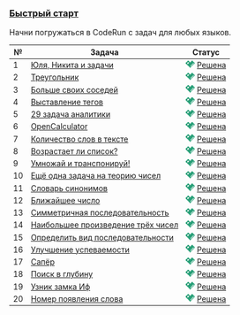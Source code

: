 ### [Быстрый старт](https://coderun.yandex.ru/selections/quickstart)
Начни погружаться в CodeRun с задач для любых языков.

| №  | Задача                                                                                                                       | Статус                                                                                                     |
|----|------------------------------------------------------------------------------------------------------------------------------|------------------------------------------------------------------------------------------------------------|
| 1  | [Юля, Никита и задачи](https://coderun.yandex.ru/selections/quickstart/problems/season-tasks)                                | <img src="../assets/ic_success.svg" width="16"/> [Решена](../quickstart/season-tasks.kt)                   |
| 2  | [Треугольник](https://coderun.yandex.ru/selections/quickstart/problems/triangle)                                             | <img src="../assets/ic_success.svg" width="16"/> [Решена](../quickstart/triangle.kt)                       |
| 3  | [Больше своих соседей](https://coderun.yandex.ru/selections/quickstart/problems/more-your-neighbors)                         | <img src="../assets/ic_success.svg" width="16"/> [Решена](../quickstart/more-your-neighbors.kt)            |
| 4  | [Выставление тегов](https://coderun.yandex.ru/selections/quickstart/problems/calculate-tags)                                 | <img src="../assets/ic_success.svg" width="16"/> [Решена](../quickstart/calculate-tags.kt)                 |
| 5  | [29 задача аналитики](https://coderun.yandex.ru/selections/quickstart/problems/quadratic-equation)                           | <img src="../assets/ic_success.svg" width="16"/> [Решена](../quickstart/quadratic-equation.kt)             |
| 6  | [OpenCalculator](https://coderun.yandex.ru/selections/quickstart/problems/open-calculator)                                   | <img src="../assets/ic_success.svg" width="16"/> [Решена](../quickstart/open-calculator.kt)                |
| 7  | [Количество слов в тексте](https://coderun.yandex.ru/selections/quickstart/problems/number-words-text)                       | <img src="../assets/ic_success.svg" width="16"/> [Решена](../quickstart/number-words-text.kt)              |
| 8  | [Возрастает ли список?](https://coderun.yandex.ru/selections/quickstart/problems/list-growing)                               | <img src="../assets/ic_success.svg" width="16"/> [Решена](../quickstart/list-growing.kt)                   |
| 9  | [Умножай и транспонируй!](https://coderun.yandex.ru/selections/quickstart/problems/matrix-operations)                        | <img src="../assets/ic_success.svg" width="16"/> [Решена](../quickstart/matrix-operations.kt)              |
| 10 | [Ещё одна задача на теорию чисел](https://coderun.yandex.ru/selections/quickstart/problems/gcd-and-lcm)                      | <img src="../assets/ic_success.svg" width="16"/> [Решена](../quickstart/gcd-and-lcm.kt)                    |
| 11 | [Словарь синонимов](https://coderun.yandex.ru/selections/quickstart/problems/dictionary-synonyms)                            | <img src="../assets/ic_success.svg" width="16"/> [Решена](../quickstart/dictionary-synonyms.kt)            |
| 12 | [Ближайшее число](https://coderun.yandex.ru/selections/quickstart/problems/nearest-number)                                   | <img src="../assets/ic_success.svg" width="16"/> [Решена](../quickstart/nearest-number.kt)                 |
| 13 | [Симметричная последовательность](https://coderun.yandex.ru/selections/quickstart/problems/symmetric-sequence)               | <img src="../assets/ic_success.svg" width="16"/> [Решена](../quickstart/symmetric-sequence.kt)             |
| 14 | [Наибольшее произведение трёх чисел](https://coderun.yandex.ru/selections/quickstart/problems/largest-product-three-numbers) | <img src="../assets/ic_success.svg" width="16"/> [Решена](../quickstart/largest-product-three-numbers.kt)  |
| 15 | [Определить вид последовательности](https://coderun.yandex.ru/selections/quickstart/problems/determine-type-sequence)        | <img src="../assets/ic_success.svg" width="16"/> [Решена](../quickstart/determine-type-sequence.kt)        |
| 16 | [Улучшение успеваемости](https://coderun.yandex.ru/selections/quickstart/problems/improving-academic-performance)            | <img src="../assets/ic_success.svg" width="16"/> [Решена](../quickstart/improving-academic-performance.kt) |
| 17 | [Сапёр](https://coderun.yandex.ru/selections/quickstart/problems/sapper)                                                     | <img src="../assets/ic_success.svg" width="16"/> [Решена](../quickstart/sapper.kt)                         |
| 18 | [Поиск в глубину](https://coderun.yandex.ru/selections/quickstart/problems/search-in-depth)                                  | <img src="../assets/ic_success.svg" width="16"/> [Решена](../quickstart/search-in-depth.kt)                |
| 19 | [Узник замка Иф](https://coderun.yandex.ru/selections/quickstart/problems/castle-if)                                         | <img src="../assets/ic_success.svg" width="16"/> [Решена](../quickstart/castle-if.kt)                      |
| 20 | [Номер появления слова](https://coderun.yandex.ru/selections/quickstart/problems/word-appearance-number)                     | <img src="../assets/ic_success.svg" width="16"/> [Решена](../quickstart/word-appearance-number.kt)         |